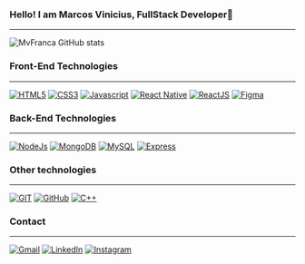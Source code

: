 ### Hello! I am Marcos Vinicius, FullStack Developer🫶

<hr>

![MvFranca GitHub stats](https://github-readme-stats.vercel.app/api?username=mvfranca&show_icons=true&theme=dracula)

### Front-End Technologies

<hr>

[![HTML5](https://img.shields.io/badge/HTML5-E34F26?style=for-the-badge&logo=html5&logoColor=white)]()
[![CSS3](https://img.shields.io/badge/CSS3-1572B6?style=for-the-badge&logo=css3&logoColor=white)]()
[![Javascript](https://img.shields.io/badge/JavaScript-F7DF1E?style=for-the-badge&logo=javascript&logoColor=black)]()
[![React Native](https://img.shields.io/badge/ReactNative-222222?style=for-the-badge&logo=React&logoColor=white)]()
[![ReactJS](https://img.shields.io/badge/React-20232A?style=for-the-badge&logo=react&logoColor=61DAFB)]()
[![Figma](https://img.shields.io/badge/Figma-F24E1E?style=for-the-badge&logo=figma&logoColor=white)]()


### Back-End Technologies

<hr>

[![NodeJs](https://img.shields.io/badge/Node.js-43853D?style=for-the-badge&logo=node.js&logoColor=white)]()
[![MongoDB](https://img.shields.io/badge/MongoDB-4EA94B?style=for-the-badge&logo=mongodb&logoColor=white)]()
[![MySQL](https://img.shields.io/badge/MySQL-00000F?style=for-the-badge&logo=mysql&logoColor=white)]()
[![Express](https://img.shields.io/badge/Express.js-404D59?style=for-the-badge)]()

### Other technologies

<hr>

[![GIT](https://img.shields.io/badge/GIT-E44C30?style=for-the-badge&logo=git&logoColor=white)]()
[![GitHub](https://img.shields.io/badge/GitHub-100000?style=for-the-badge&logo=github&logoColor=white)]()
[![C++](https://img.shields.io/badge/C%2B%2B-00599C?style=for-the-badge&logo=c%2B%2B&logoColor=white)]()

### Contact

<hr>

[![Gmail](https://img.shields.io/badge/Gmail-D14836?style=for-the-badge&logo=gmail&logoColor=white)](m4rcosfranc4@gmail.com)
[![LinkedIn](https://img.shields.io/badge/LinkedIn-0077B5?style=for-the-badge&logo=linkedin&logoColor=white)](https://www.linkedin.com/in/mvfranc4/)
[![Instagram](https://img.shields.io/badge/Instagram-E4405F?style=for-the-badge&logo=instagram&logoColor=white)](https://www.instagram.com/marc0sfranca/)


